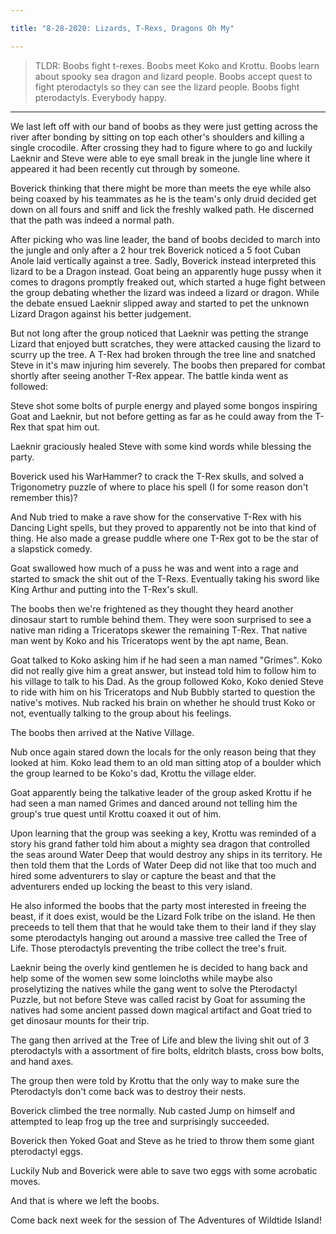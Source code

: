 ```yaml
---

title: "8-28-2020: Lizards, T-Rexs, Dragons Oh My"

---
```


>TLDR: Boobs fight t-rexes. Boobs meet Koko and Krottu. Boobs learn about spooky sea dragon and lizard people. Boobs accept quest to fight pterodactyls so they can see the lizard people. Boobs fight pterodactyls. Everybody happy.

---

We last left off with our band of boobs as they were just getting across the river after bonding by sitting on top each other's shoulders and killing a single crocodile. After crossing they had to figure where to go and luckily Laeknir and Steve were able to eye small break in the jungle line where it appeared it had been recently cut through by someone.

Boverick thinking that there might be more than meets the eye while also being coaxed by his teammates as he is the team's only druid decided get down on all fours and sniff and lick the freshly walked path. He discerned that the path was indeed a normal path.

After picking who was line leader, the band of boobs decided to march into the jungle and only after a 2 hour trek Boverick noticed a 5 foot Cuban Anole laid vertically against a tree. Sadly, Boverick instead interpreted this lizard to be a Dragon instead. Goat being an apparently huge pussy when it comes to dragons promptly freaked out, which started a huge fight between the group debating whether the lizard was indeed a lizard or dragon. While the debate ensued Laeknir slipped away and started to pet the unknown Lizard Dragon against his better judgement. 

But not long after the group noticed that Laeknir was petting the strange Lizard that enjoyed butt scratches, they were attacked causing the lizard to scurry up the tree. 
A T-Rex had broken through the tree line and snatched Steve in it's maw injuring him severely. The boobs then prepared for combat shortly after seeing another T-Rex appear.
The battle kinda went as followed:

Steve shot some bolts of purple energy and played some bongos inspiring Goat and Laeknir, but not before getting as far as he could away from the T-Rex that spat him out.

Laeknir graciously healed Steve with some kind words while blessing the party.

Boverick used his WarHammer? to crack the T-Rex skulls, and solved a Trigonometry puzzle of where to place his spell (I for some reason don't remember this)?

And Nub tried to make a rave show for the conservative T-Rex with his Dancing Light spells, but they proved to apparently not be into that kind of thing. He also made a grease puddle where one T-Rex got to be the star of a slapstick comedy.

Goat swallowed how much of a puss he was and went into a rage and started to smack the shit out of the T-Rexs. Eventually taking his sword like King Arthur and putting into the T-Rex's skull.

The boobs then we're frightened as they thought they heard another dinosaur start to rumble behind them. They were soon surprised to see a native man riding a Triceratops skewer the remaining T-Rex. That native man went by Koko and his Triceratops went by the apt name, Bean.

Goat talked to Koko asking him if he had seen a man named "Grimes". Koko did not really give him a great answer, but instead told him to follow him to his village to talk to his Dad.
As the group followed Koko, Koko denied Steve to ride with him on his Triceratops and Nub Bubbly started to question the native's motives. Nub racked his brain on whether he should trust Koko or not, eventually talking to the group about his feelings.

The boobs then arrived at the Native Village.

Nub once again stared down the locals for the only reason being that they looked at him.
Koko lead them to an old man sitting atop of a boulder which the group learned to be Koko's dad, Krottu the village elder.

Goat apparently being the talkative leader of the group asked Krottu if he had seen a man named Grimes and danced around not telling him the group's true quest until Krottu coaxed it out of him.

Upon learning that the group was seeking a key, Krottu was reminded of a story his grand father told him about a mighty sea dragon that controlled the seas around Water Deep that would destroy any ships in its territory. He then told them that the Lords of Water Deep did not like that too much and hired some adventurers to slay or capture the beast and that the adventurers ended up locking the beast to this very island.

He also informed the boobs that the party most interested in freeing the beast, if it does exist, would be the Lizard Folk tribe on the island. He then preceeds to tell them that that he would take them to their land if they slay some pterodactyls hanging out around a massive tree called the Tree of Life. Those pterodactyls preventing the tribe collect the tree's fruit.

Laeknir being the overly kind gentlemen he is decided to hang back and help some of the women sew some loincloths while maybe also proselytizing the natives while the gang went to solve the Pterodactyl Puzzle, but not before Steve was called racist by Goat for assuming the natives had some ancient passed down magical artifact and Goat tried to get dinosaur mounts for their trip.

The gang then arrived at the Tree of Life and blew the living shit out of 3 pterodactyls with a assortment of fire bolts, eldritch blasts, cross bow bolts, and hand axes.

The group then were told by Krottu that the only way to make sure the Pterodactyls don't come back was to destroy their nests.

Boverick climbed the tree normally. Nub casted Jump on himself and attempted to leap frog up the tree and surprisingly succeeded.

Boverick then Yoked Goat and Steve as he tried to throw them some giant pterodactyl eggs.

Luckily Nub and Boverick were able to save two eggs with some acrobatic moves.

And that is where we left the boobs.

Come back next week for the session of The Adventures of Wildtide Island!